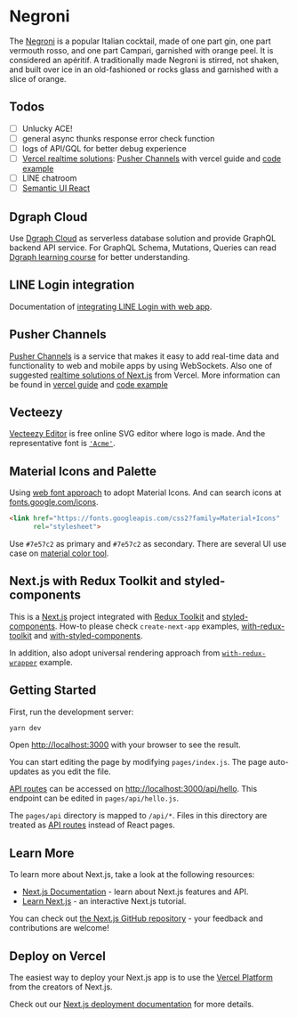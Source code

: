 # Negroni

The [Negroni](https://negroni.vercel.app/) is a popular Italian cocktail, made of one part gin, one part vermouth rosso, and one part Campari, garnished with orange peel. It is considered an apéritif. A traditionally made Negroni is stirred, not shaken, and built over ice in an old-fashioned or rocks glass and garnished with a slice of orange.

## Todos

- [ ] Unlucky ACE!
- [ ] general async thunks response error check function
- [ ] logs of API/GQL for better debug experience
- [ ] [Vercel realtime solutions](https://vercel.com/docs/solutions/realtime): [Pusher Channels](https://vercel.com/guides/deploying-pusher-channels-with-vercel) with vercel guide and [code example](https://github.com/vercel/vercel/tree/main/examples/vanilla-pusher-functions)
- [ ] LINE chatroom
- [ ] [Semantic UI React](https://react.semantic-ui.com/)

## Dgraph Cloud

Use [Dgraph Cloud](https://cloud.dgraph.io/_/dashboard) as serverless database solution and provide GraphQL backend API service. For GraphQL Schema, Mutations, Queries can read [Dgraph learning course](https://dgraph.io/learn/courses/messageboardapp/react/develop/graphql/design-app-schema/) for better understanding.

## LINE Login integration

Documentation of [integrating LINE Login with web app](https://developers.line.biz/zh-hant/docs/line-login/integrate-line-login/).

## Pusher Channels

[Pusher Channels](https://dashboard.pusher.com/) is a service that makes it easy to add real-time data and functionality to web and mobile apps by using WebSockets. Also one of suggested [realtime solutions of Next.js](https://vercel.com/docs/solutions/realtime) from Vercel. More information can be found in [vercel guide](https://vercel.com/guides/deploying-pusher-channels-with-vercel) and [code example](https://github.com/vercel/vercel/tree/main/examples/vanilla-pusher-functions)

## Vecteezy

[Vecteezy Editor](https://www.vecteezy.com/editor) is free online SVG editor where logo is made. And the representative font is [`'Acme'`](https://fonts.google.com/specimen/Acme).

## Material Icons and Palette

Using [web font approach](https://github.com/google/material-design-icons#using-a-font) to adopt Material Icons. And can search icons at [fonts.google.com/icons](https://fonts.google.com/icons).

```html
<link href="https://fonts.googleapis.com/css2?family=Material+Icons"
      rel="stylesheet">
```

Use `#7e57c2` as primary and `#7e57c2` as secondary. There are several UI use case on [material color tool](https://material.io/resources/color/#!/?view.left=0&view.right=0&primary.color=7E57C2&secondary.color=7E57C2).

## Next.js with Redux Toolkit and styled-components

This is a [Next.js](https://nextjs.org/) project integrated with [Redux Toolkit](https://redux-toolkit.js.org) and [styled-components](https://styled-components.com/). How-to please check `create-next-app` examples, [with-redux-toolkit](https://github.com/vercel/next.js/tree/canary/examples/with-redux-toolkit) and [with-styled-components](https://github.com/vercel/next.js/tree/master/examples/with-styled-components).

In addition, also adopt universal rendering approach from [`with-redux-wrapper`](https://github.com/vercel/next.js/tree/canary/examples/with-redux-wrapper) example.

## Getting Started

First, run the development server:

```bash
yarn dev
```

Open [http://localhost:3000](http://localhost:3000) with your browser to see the result.

You can start editing the page by modifying `pages/index.js`. The page auto-updates as you edit the file.

[API routes](https://nextjs.org/docs/api-routes/introduction) can be accessed on [http://localhost:3000/api/hello](http://localhost:3000/api/hello). This endpoint can be edited in `pages/api/hello.js`.

The `pages/api` directory is mapped to `/api/*`. Files in this directory are treated as [API routes](https://nextjs.org/docs/api-routes/introduction) instead of React pages.

## Learn More

To learn more about Next.js, take a look at the following resources:

- [Next.js Documentation](https://nextjs.org/docs) - learn about Next.js features and API.
- [Learn Next.js](https://nextjs.org/learn) - an interactive Next.js tutorial.

You can check out [the Next.js GitHub repository](https://github.com/vercel/next.js/) - your feedback and contributions are welcome!

## Deploy on Vercel

The easiest way to deploy your Next.js app is to use the [Vercel Platform](https://vercel.com/import?utm_medium=default-template&filter=next.js&utm_source=create-next-app&utm_campaign=create-next-app-readme) from the creators of Next.js.

Check out our [Next.js deployment documentation](https://nextjs.org/docs/deployment) for more details.
